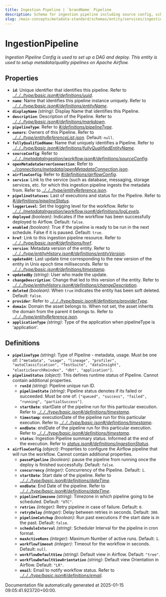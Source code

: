 ```yaml
---
title: Ingestion Pipeline | `brandName` Pipeline
description: Schema for ingestion pipeline including source config, schedule, transformations, and service bindings.
slug: /main-concepts/metadata-standard/schemas/entity/services/ingestionpipelines/ingestionpipeline
---
```


# IngestionPipeline

*Ingestion Pipeline Config is used to set up a DAG and deploy. This entity is used to setup metadata/quality pipelines on Apache Airflow.*

## Properties

- **`id`**: Unique identifier that identifies this pipeline. Refer to *[../../../type/basic.json#/definitions/uuid](#/../../type/basic.json#/definitions/uuid)*.
- **`name`**: Name that identifies this pipeline instance uniquely. Refer to *[../../../type/basic.json#/definitions/entityName](#/../../type/basic.json#/definitions/entityName)*.
- **`displayName`** *(string)*: Display Name that identifies this Pipeline.
- **`description`**: Description of the Pipeline. Refer to *[../../../type/basic.json#/definitions/markdown](#/../../type/basic.json#/definitions/markdown)*.
- **`pipelineType`**: Refer to *[#/definitions/pipelineType](#definitions/pipelineType)*.
- **`owners`**: Owners of this Pipeline. Refer to *[../../../type/entityReferenceList.json](#/../../type/entityReferenceList.json)*. Default: `null`.
- **`fullyQualifiedName`**: Name that uniquely identifies a Pipeline. Refer to *[../../../type/basic.json#/definitions/fullyQualifiedEntityName](#/../../type/basic.json#/definitions/fullyQualifiedEntityName)*.
- **`sourceConfig`**: Refer to *[../../../metadataIngestion/workflow.json#/definitions/sourceConfig](#/../../metadataIngestion/workflow.json#/definitions/sourceConfig)*.
- **`openMetadataServerConnection`**: Refer to *[../connections/metadata/openMetadataConnection.json](#/connections/metadata/openMetadataConnection.json)*.
- **`airflowConfig`**: Refer to *[#/definitions/airflowConfig](#definitions/airflowConfig)*.
- **`service`**: Link to the service (such as database, messaging, storage services, etc. for which this ingestion pipeline ingests the metadata from. Refer to *[../../../type/entityReference.json](#/../../type/entityReference.json)*.
- **`pipelineStatuses`**: Last of executions and status for the Pipeline. Refer to *[#/definitions/pipelineStatus](#definitions/pipelineStatus)*.
- **`loggerLevel`**: Set the logging level for the workflow. Refer to *[../../../metadataIngestion/workflow.json#/definitions/logLevels](#/../../metadataIngestion/workflow.json#/definitions/logLevels)*.
- **`deployed`** *(boolean)*: Indicates if the workflow has been successfully deployed to Airflow. Default: `false`.
- **`enabled`** *(boolean)*: True if the pipeline is ready to be run in the next schedule. False if it is paused. Default: `true`.
- **`href`**: Link to this ingestion pipeline resource. Refer to *[../../../type/basic.json#/definitions/href](#/../../type/basic.json#/definitions/href)*.
- **`version`**: Metadata version of the entity. Refer to *[../../../type/entityHistory.json#/definitions/entityVersion](#/../../type/entityHistory.json#/definitions/entityVersion)*.
- **`updatedAt`**: Last update time corresponding to the new version of the entity in Unix epoch time milliseconds. Refer to *[../../../type/basic.json#/definitions/timestamp](#/../../type/basic.json#/definitions/timestamp)*.
- **`updatedBy`** *(string)*: User who made the update.
- **`changeDescription`**: Change that led to this version of the entity. Refer to *[../../../type/entityHistory.json#/definitions/changeDescription](#/../../type/entityHistory.json#/definitions/changeDescription)*.
- **`deleted`** *(boolean)*: When `true` indicates the entity has been soft deleted. Default: `false`.
- **`provider`**: Refer to *[../../../type/basic.json#/definitions/providerType](#/../../type/basic.json#/definitions/providerType)*.
- **`domain`**: Domain the asset belongs to. When not set, the asset inherits the domain from the parent it belongs to. Refer to *[../../../type/entityReference.json](#/../../type/entityReference.json)*.
- **`applicationType`** *(string)*: Type of the application when pipelineType is 'application'.
## Definitions

- **`pipelineType`** *(string)*: Type of Pipeline - metadata, usage. Must be one of: `["metadata", "usage", "lineage", "profiler", "autoClassification", "TestSuite", "dataInsight", "elasticSearchReindex", "dbt", "application"]`.
- **`pipelineStatus`** *(object)*: This defines runtime status of Pipeline. Cannot contain additional properties.
  - **`runId`** *(string)*: Pipeline unique run ID.
  - **`pipelineState`** *(string)*: Pipeline status denotes if its failed or succeeded. Must be one of: `["queued", "success", "failed", "running", "partialSuccess"]`.
  - **`startDate`**: startDate of the pipeline run for this particular execution. Refer to *[../../../type/basic.json#/definitions/timestamp](#/../../type/basic.json#/definitions/timestamp)*.
  - **`timestamp`**: executionDate of the pipeline run for this particular execution. Refer to *[../../../type/basic.json#/definitions/timestamp](#/../../type/basic.json#/definitions/timestamp)*.
  - **`endDate`**: endDate of the pipeline run for this particular execution. Refer to *[../../../type/basic.json#/definitions/timestamp](#/../../type/basic.json#/definitions/timestamp)*.
  - **`status`**: Ingestion Pipeline summary status. Informed at the end of the execution. Refer to *[status.json#/definitions/ingestionStatus](#atus.json#/definitions/ingestionStatus)*.
- **`airflowConfig`** *(object)*: Properties to configure the Airflow pipeline that will run the workflow. Cannot contain additional properties.
  - **`pausePipeline`** *(boolean)*: pause the pipeline from running once the deploy is finished successfully. Default: `false`.
  - **`concurrency`** *(integer)*: Concurrency of the Pipeline. Default: `1`.
  - **`startDate`**: Start date of the pipeline. Refer to *[../../../type/basic.json#/definitions/dateTime](#/../../type/basic.json#/definitions/dateTime)*.
  - **`endDate`**: End Date of the pipeline. Refer to *[../../../type/basic.json#/definitions/dateTime](#/../../type/basic.json#/definitions/dateTime)*.
  - **`pipelineTimezone`** *(string)*: Timezone in which pipeline going to be scheduled. Default: `"UTC"`.
  - **`retries`** *(integer)*: Retry pipeline in case of failure. Default: `0`.
  - **`retryDelay`** *(integer)*: Delay between retries in seconds. Default: `300`.
  - **`pipelineCatchup`** *(boolean)*: Run past executions if the start date is in the past. Default: `false`.
  - **`scheduleInterval`** *(string)*: Scheduler Interval for the pipeline in cron format.
  - **`maxActiveRuns`** *(integer)*: Maximum Number of active runs. Default: `1`.
  - **`workflowTimeout`** *(integer)*: Timeout for the workflow in seconds. Default: `null`.
  - **`workflowDefaultView`** *(string)*: Default view in Airflow. Default: `"tree"`.
  - **`workflowDefaultViewOrientation`** *(string)*: Default view Orientation in Airflow. Default: `"LR"`.
  - **`email`**: Email to notify workflow status. Refer to *[../../../type/basic.json#/definitions/email](#/../../type/basic.json#/definitions/email)*.


Documentation file automatically generated at 2025-01-15 09:05:41.923720+00:00.
